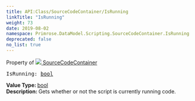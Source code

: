 ```yaml
---
title: API:Class/SourceCodeContainer/IsRunning
linkTitle: "IsRunning"
weight: 73
date: 2019-08-02
namespace: Primrose.DataModel.Scripting.SourceCodeContainer.IsRunning
deprecated: false
no_list: true
---
```

Property of <a href="/docs/api-reference/Class/SourceCodeContainer"><img src="/icons/silk/default.png"/>&nbsp;SourceCodeContainer</a>
<pre class="method-declaration">
IsRunning: <a class="type" href="/docs/api-reference/System/Primitives#boolean">bool</a></pre>
<b>Value Type: </b>
<a class="type" href="/docs/api-reference/System/Primitives#boolean">bool</a>
<br/>
<b>Description: </b>
Gets whether or not the script is currently running code.

